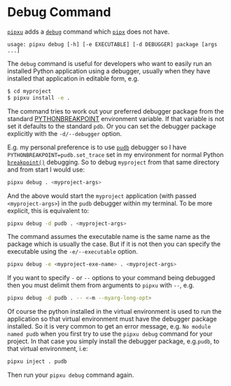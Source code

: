 # Debug Command

[`pipxu`][pipxu] adds a [`debug`](/README.md#command-debug) command
which [`pipx`][pipx] does not have.
```
usage: pipxu debug [-h] [-e EXECUTABLE] [-d DEBUGGER] package [args ...]
```

The `debug` command is useful for developers who want to easily run an
installed Python application using a debugger, usually when they have
installed that application in editable form, e.g.

```sh
$ cd myproject
$ pipxu install -e .
```

The command tries to work out your preferred debugger package from the
standard
[PYTHONBREAKPOINT](https://docs.python.org/3/using/cmdline.html#envvar-PYTHONBREAKPOINT)
environment variable. If that variable is not set it defaults to the
standard `pdb`. Or you can set the debugger package explicitly with the
`-d/--debugger` option.

E.g. my personal preference is to use [`pudb`][pudb] debugger so I have
`PYTHONBREAKPOINT=pudb.set_trace` set in my environment for normal
Python [`breakpoint()`](https://peps.python.org/pep-0553/) debugging. So
to debug `myproject` from that same directory and from start I would use:

```sh
pipxu debug . <myproject-args>
```

And the above would start the `myproject` application (with passed
`<myproject-args>`) in the `pudb` debugger within my terminal. To be
more explicit, this is equivalent to:

```sh
pipxu debug -d pudb . <myproject-args>
```

The command assumes the executable name is the same name as the package
which is usually the case. But if it is not then you can specify the
executable using the `-e/--executable` option.

```sh
pipxu debug -e <myproject-exe-name> . <myproject-args>
```

If you want to specify `-` or `--` options to your command being debugged
then you must delimit them from arguments to `pipxu` with `--`, e.g.

```sh
pipxu debug -d pudb . -- <-m --myarg-long-opt>
```

Of course the python installed in the virtual environment is used to run
the application so that virtual environment must have the debugger
package installed. So it is very common to get an error message, e.g.
`No module named pudb` when you first try to use the `pipxu debug`
command for your project. In that case you simply install the debugger
package, e.g.`pudb`, to that virtual environment, i.e:

```sh
pipxu inject . pudb
```

Then run your `pipxu debug` command again.

[pipxu]: https://github.com/bulletmark/pipxu
[pipx]: https://github.com/pypa/pipx
[pudb]: https://documen.tician.de/pudb/

<!-- vim: se ai syn=markdown: -->
